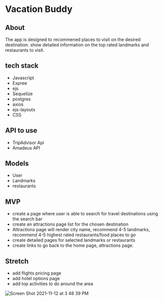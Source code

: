 # Vacation Buddy

## About
The app is designed to recommened places to visit on the desired destination.
show detailed information on the top rated landmarks and restaurants to visit.

## tech stack
+ Javascript
+ Expree
+ ejs
+ Sequelize
+ postgres
+ axios
+ ejs-layouts
+ CSS

## API to use
+ TripAdvisor Api
+ Amadeus API


## Models
+ User 
+ Landmarks
+ restaurants


## MVP
+ create a page where  user is able to search for travel destinations using the search bar 
+ create an attractions page list for the chosen destination
+ Attractions page will render city name, recommend 4-5 landmarks,  recommend 4-5 highest rated restaurants/food places to go
+ create detailed pages for selected landmarks or restaurants 
+ create links to go back to the  home page, attractions page.

## Stretch
+ add flights pricing page
+ add hotel options page 
+ add top activities to do around the area

![Screen Shot 2021-11-12 at 3 48 39 PM](https://user-images.githubusercontent.com/22379194/141546309-1ee4cdc9-20a6-46de-a1e9-ce064bf477a5.png)

